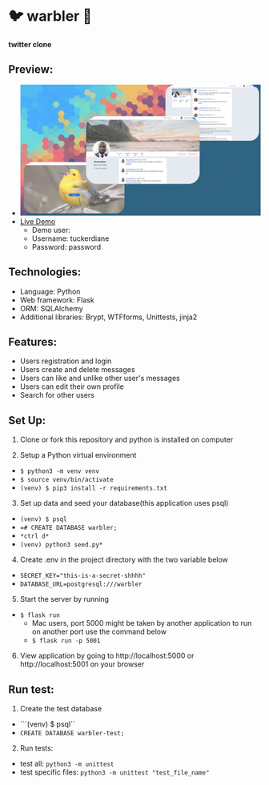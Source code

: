 #  🐦 warbler 🪺

#### twitter clone

## Preview:

* ![preview img](/warblerpreview.png)
* [Live Demo](https://stzheng716-warbler.onrender.com/signup)
    * Demo user:
    * Username: tuckerdiane
    * Password: password

## Technologies:

* Language: Python
* Web framework: Flask
* ORM: SQLAlchemy
* Additional libraries: Brypt, WTFforms, Unittests, jinja2

## Features:

* Users registration and login
* Users create and delete messages
* Users can like and unlike other user's messages
* Users can edit their own profile
* Search for other users

## Set Up:

1. Clone or fork this repository and python is installed on computer

2. Setup a Python virtual environment 
 
 * ```$ python3 -m venv venv```
 * ```$ source venv/bin/activate```
 * ```(venv) $ pip3 install -r requirements.txt```

3. Set up data and seed your database(this application uses psql)
* ```(venv) $ psql```
* ```=# CREATE DATABASE warbler;```
* ```*ctrl d*```
* ```(venv) python3 seed.py*```

4. Create .env in the project directory with the two variable below

* ```SECRET_KEY="this-is-a-secret-shhhh"```
* ```DATABASE_URL=postgresql:///warbler```

5. Start the server by running

* ```$ flask run```
    * Mac users, port 5000 might be taken by another application to run on another port use the command below
    * ```$ flask run -p 5001```

6. View application by going to http://localhost:5000 or http://localhost:5001 on your browser

## Run test:

1. Create the test database
* ```(venv) $ psql``
* ```CREATE DATABASE warbler-test;```
2. Run tests:

* test all: ```python3 -m unittest```
* test specific files: ```python3 -m unittest "test_file_name"```



